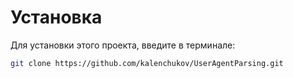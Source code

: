 # Установка

Для установки этого проекта, введите в терминале:

```bash
git clone https://github.com/kalenchukov/UserAgentParsing.git
```
